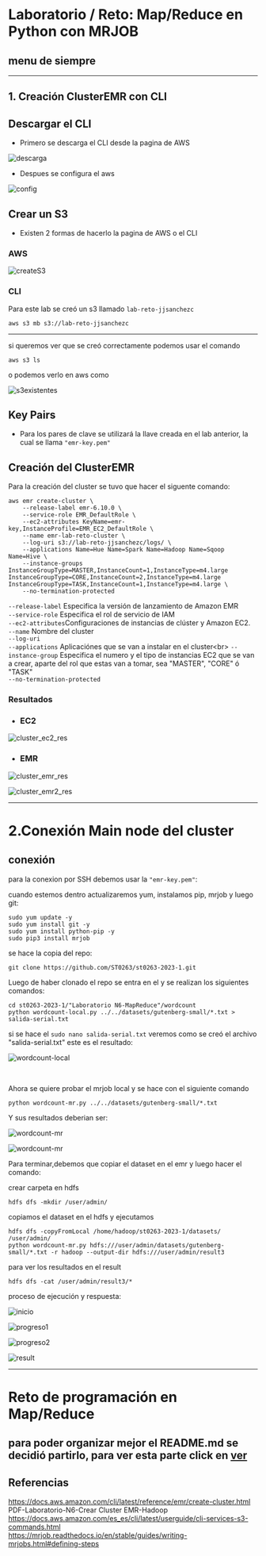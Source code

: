 # Laboratorio / Reto: Map/Reduce en Python con MRJOB

## menu de siempre


***
## 1. Creación ClusterEMR con CLI
## Descargar el CLI
- Primero se descarga el CLI desde la pagina de AWS 

![descarga](imagenes/descargando_CLI.png)

- Despues se configura el aws 

![config](imagenes/configurando_aws.png)

## Crear un S3
- Existen 2 formas de hacerlo la pagina de AWS o el CLI

### AWS

![createS3](imagenes/S3-desde_AWS.png)

### CLI
Para este lab se creó un s3 llamado `lab-reto-jjsanchezc`
```
aws s3 mb s3://lab-reto-jjsanchezc
```
***
si queremos ver que se creó correctamente podemos usar el comando 
```
aws s3 ls
```
o podemos verlo en aws como 

![s3existentes](imagenes/existencia_s3.png)

## Key Pairs
- Para los pares de clave se utilizará la llave creada en el lab anterior, la cual se llama `"emr-key.pem"`

## Creación del ClusterEMR
Para la creación del cluster se tuvo que hacer el siguente comando:
```
aws emr create-cluster \
    --release-label emr-6.10.0 \
    --service-role EMR_DefaultRole \
    --ec2-attributes KeyName=emr-key,InstanceProfile=EMR_EC2_DefaultRole \
    --name emr-lab-reto-cluster \
    --log-uri s3://lab-reto-jjsanchezc/logs/ \
    --applications Name=Hue Name=Spark Name=Hadoop Name=Sqoop Name=Hive \
    --instance-groups InstanceGroupType=MASTER,InstanceCount=1,InstanceType=m4.large InstanceGroupType=CORE,InstanceCount=2,InstanceType=m4.large InstanceGroupType=TASK,InstanceCount=1,InstanceType=m4.large \
    --no-termination-protected
```
`--release-label` Especifica la versión de lanzamiento de Amazon EMR <br>
`--service-role` Especifica el rol de servicio de IAM <br>
`--ec2-attributes`Configuraciones de instancias de clúster y Amazon EC2.<br>
`--name` Nombre del cluster <br>
`--log-uri` <br>
`--applications` Aplicaciónes que se van a instalar en el cluster\<br>
`--instance-group` Especifica el numero y el tipo de instancias EC2 que se van a crear, aparte del rol que estas van a tomar, sea "MASTER", "CORE" ó "TASK" <br>
`--no-termination-protected` <br>

### Resultados 
- ### EC2

![cluster_ec2_res](imagenes/resultados_cluster_ec2.png)

- ### EMR

![cluster_emr_res](imagenes/resultados_cluster_emr.png)

![cluster_emr2_res](imagenes/resultados_cluster_emr2.png)

***
# 2.Conexión Main node del cluster

## conexión

para la conexion por SSH debemos usar la `"emr-key.pem"`:

cuando estemos dentro actualizaremos yum, instalamos pip, mrjob y luego git:

```
sudo yum update -y
sudo yum install git -y
sudo yum install python-pip -y
sudo pip3 install mrjob
```

se hace la copia del repo:

```
git clone https://github.com/ST0263/st0263-2023-1.git
```

Luego de haber clonado el repo se entra en el y se realizan los siguientes comandos: 

```
cd st0263-2023-1/"Laboratorio N6-MapReduce"/wordcount
python wordcount-local.py ../../datasets/gutenberg-small/*.txt > salida-serial.txt
```
si se hace el `sudo nano salida-serial.txt` veremos como se creó el archivo "salida-serial.txt" 
este es el resultado:

![wordcount-local](imagenes/resultado_worcount-local.png)

<br>

Ahora se quiere probar el mrjob local y se hace con el siguiente comando

```
python wordcount-mr.py ../../datasets/gutenberg-small/*.txt
```

Y sus resultados deberian ser:

![wordcount-mr](imagenes/resultado_wordcount-mr.png)

![wordcount-mr](imagenes/resultado_wordcount-mr2.png)

Para terminar,debemos que copiar el dataset en el emr y luego hacer el comando:

crear carpeta en hdfs 

```
hdfs dfs -mkdir /user/admin/
```

copiamos el dataset en el hdfs y ejecutamos

```
hdfs dfs -copyFromLocal /home/hadoop/st0263-2023-1/datasets/ /user/admin/
python wordcount-mr.py hdfs:///user/admin/datasets/gutenberg-small/*.txt -r hadoop --output-dir hdfs:///user/admin/result3
```

para ver los resultados en el result 

```
hdfs dfs -cat /user/admin/result3/*
```
proceso de ejecución y respuesta: 

![inicio](imagenes/inicio.png)

![progreso1](imagenes/map-reduce0.png)

![progreso2](imagenes/map100-reduce-0.png)

![result](imagenes/respuestamap.png)

***

# Reto de programación en Map/Reduce

## para poder organizar mejor el README.md se decidió partirlo, para ver esta parte click en [ver](RetoProgramacion/README.md)

## Referencias 
https://docs.aws.amazon.com/cli/latest/reference/emr/create-cluster.html <br>
PDF-Laboratorio-N6-Crear Cluster EMR-Hadoop <br>
https://docs.aws.amazon.com/es_es/cli/latest/userguide/cli-services-s3-commands.html <br>
https://mrjob.readthedocs.io/en/stable/guides/writing-mrjobs.html#defining-steps <br>
